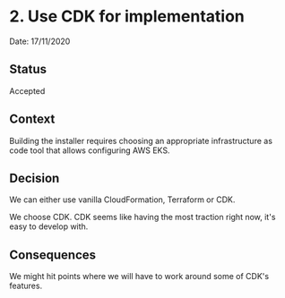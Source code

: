 # 2. Use CDK for implementation

Date: 17/11/2020

## Status

Accepted

## Context

Building the installer requires choosing an appropriate infrastructure as code tool that allows configuring AWS EKS.

## Decision

We can either use vanilla CloudFormation, Terraform or CDK.

We choose CDK. CDK seems like having the most traction right now, it's easy to develop with.

## Consequences

We might hit points where we will have to work around some of CDK's features.
